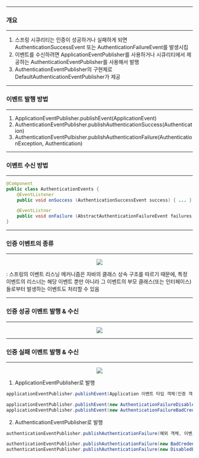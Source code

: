 -----
### 개요
------
1. 스프링 시큐리티는 인증이 성공하거나 실패하게 되면 AuthenticationSuccessEvent 또는 AuthenticationFailureEvent를 발생시킴
2. 이벤트를 수신하려면 ApplicationEventPublisher를 사용하거나 시큐리티에서 제공하는 AuthenticationEventPublisher를 사용해서 발행
3. AuthenticationEventPublisher의 구현체로 DefaultAuthenticationEventPublisher가 제공

-----
### 이벤트 발행 방법
-----
1. ApplicationEventPublisher.publishEvent(ApplicationEvent)
2. AuthenticationEventPublisher.publishAuthenticationSuccess(Authentication)
3. AuthenticationEventPulbisher.publishAuthenticationFailure(AuthenticationException, Authentication)

-----
### 이벤트 수신 방법
-----
```java
@Component
public class AuthenticationEvents {
    @EventListener
    public void onSuccess (AuthenticationSuccessEvent success) { ... }

    @EventListner
    public void onFailure (AbstractAuthenticationFailureEvent failures) { ... }
}
```

-----
### 인증 이벤트의 종류
-----
<div align="center">
<img src="https://github.com/user-attachments/assets/20857bff-eb36-4720-b631-67059793d9be">
</div>

: 스프링의 이벤트 리스닝 메커니즘은 자바의 클래스 상속 구조를 따르기 때문에, 특정 이벤트의 리스너는 해당 이벤트 뿐만 아니라 그 이벤트의 부모 클래스(또는 인터페이스)들로부터 발생하는 이벤트도 처리할 수 있음

-----
### 인증 성공 이벤트 발행 & 수신
-----
<div align="center">
<img src="https://github.com/user-attachments/assets/a3f597bd-ea29-4a77-9b34-6cd99bb8771c">
</div>

-----
### 인증 실패 이벤트 발행 & 수신
-----
<div align="center">
<img src="https://github.com/user-attachments/assets/cfdf58c6-b5de-4155-83ad-60dab1f7d751">
</div>

1. ApplicationEventPublisher로 발행
```java
applicationEventPublisher.publishEvent(Application 이벤트 타입 객체(인증 객체), 예외 객체);

applicationEventPublisher.publishEvent(new AuthenticationFailureDisabledEvent(authentication, new DisabledException("DisabledException")));
applicationEventPublisher.publishEvent(new AuthenticationFailureBadCredentialsEvent(authentication, new BadCredentialsException("BadCredentialException")));
```

2. AuthenticationEventPublisher로 발행
```java
authenticationEventPublisher.publishAuthenticationFailure(예외 객체, 이벤트 타입 객체(인증 객체));

authenticationEventPublisher.publishAuthenticationFailure(new BadCredentialsException("BadCredentialException"), authentication);
authenticationEventPublisher.publishAuthenticationFailure(new DisabledException("DisabledException"), authentication);
```
